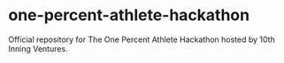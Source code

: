 # one-percent-athlete-hackathon
Official repository for The One Percent Athlete Hackathon hosted by 10th Inning Ventures.
